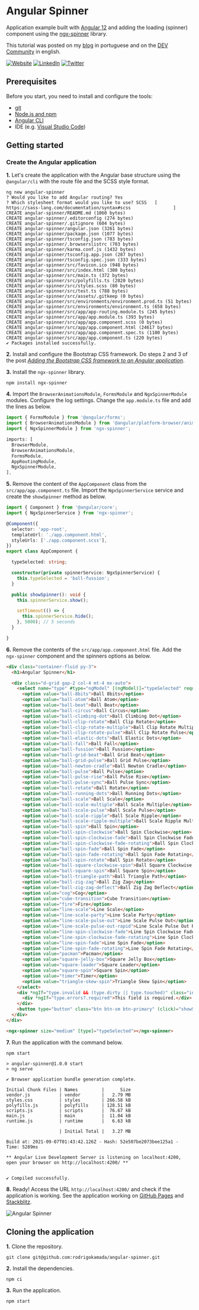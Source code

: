 # Angular Spinner


Application example built with [Angular 12](https://angular.io/) and adding the loading (spinner) component using the [ngx-spinner](https://www.npmjs.com/package/ngx-spinner) library.

This tutorial was posted on my [blog]() in portuguese and on the [DEV Community]() in english.



[![Website](https://shields.braskam.com/v1/shields?name=website&format=rectangle&size=small)](https://rodrigo.kamada.com.br)
[![LinkedIn](https://shields.braskam.com/v1/shields?name=linkedin&format=rectangle&size=small)](https://www.linkedin.com/in/rodrigokamada)
[![Twitter](https://shields.braskam.com/v1/shields?name=twitter&format=rectangle&size=small&socialAccount=rodrigokamada)](https://twitter.com/rodrigokamada)



## Prerequisites


Before you start, you need to install and configure the tools:

* [git](https://git-scm.com/)
* [Node.js and npm](https://nodejs.org/)
* [Angular CLI](https://angular.io/cli)
* IDE (e.g. [Visual Studio Code](https://code.visualstudio.com/))



## Getting started


### Create the Angular application


**1.** Let's create the application with the Angular base structure using the `@angular/cli` with the route file and the SCSS style format.

```shell
ng new angular-spinner
? Would you like to add Angular routing? Yes
? Which stylesheet format would you like to use? SCSS   [ https://sass-lang.com/documentation/syntax#scss                ]
CREATE angular-spinner/README.md (1060 bytes)
CREATE angular-spinner/.editorconfig (274 bytes)
CREATE angular-spinner/.gitignore (604 bytes)
CREATE angular-spinner/angular.json (3261 bytes)
CREATE angular-spinner/package.json (1077 bytes)
CREATE angular-spinner/tsconfig.json (783 bytes)
CREATE angular-spinner/.browserslistrc (703 bytes)
CREATE angular-spinner/karma.conf.js (1432 bytes)
CREATE angular-spinner/tsconfig.app.json (287 bytes)
CREATE angular-spinner/tsconfig.spec.json (333 bytes)
CREATE angular-spinner/src/favicon.ico (948 bytes)
CREATE angular-spinner/src/index.html (300 bytes)
CREATE angular-spinner/src/main.ts (372 bytes)
CREATE angular-spinner/src/polyfills.ts (2820 bytes)
CREATE angular-spinner/src/styles.scss (80 bytes)
CREATE angular-spinner/src/test.ts (788 bytes)
CREATE angular-spinner/src/assets/.gitkeep (0 bytes)
CREATE angular-spinner/src/environments/environment.prod.ts (51 bytes)
CREATE angular-spinner/src/environments/environment.ts (658 bytes)
CREATE angular-spinner/src/app/app-routing.module.ts (245 bytes)
CREATE angular-spinner/src/app/app.module.ts (393 bytes)
CREATE angular-spinner/src/app/app.component.scss (0 bytes)
CREATE angular-spinner/src/app/app.component.html (24617 bytes)
CREATE angular-spinner/src/app/app.component.spec.ts (1100 bytes)
CREATE angular-spinner/src/app/app.component.ts (220 bytes)
✔ Packages installed successfully.
```

**2.** Install and configure the Bootstrap CSS framework. Do steps 2 and 3 of the post *[Adding the Bootstrap CSS framework to an Angular application](https://github.com/rodrigokamada/angular-bootstrap)*.

**3.** Install the `ngx-spinner` library.

```shell
npm install ngx-spinner
```

**4.** Import the `BrowserAnimationsModule`, `FormsModule` and `NgxSpinnerModule` modules. Configure the log settings. Change the `app.module.ts` file and add the lines as below.

```typescript
import { FormsModule } from '@angular/forms';
import { BrowserAnimationsModule } from '@angular/platform-browser/animations';
import { NgxSpinnerModule } from 'ngx-spinner';

imports: [
  BrowserModule,
  BrowserAnimationsModule,
  FormsModule,
  AppRoutingModule,
  NgxSpinnerModule,
],
```

**5.** Remove the content of the `AppComponent` class from the `src/app/app.component.ts` file. Import the `NgxSpinnerService` service and create the `showSpinner` method as below.

```typescript
import { Component } from '@angular/core';
import { NgxSpinnerService } from 'ngx-spinner';

@Component({
  selector: 'app-root',
  templateUrl: './app.component.html',
  styleUrls: ['./app.component.scss'],
})
export class AppComponent {

  typeSelected: string;

  constructor(private spinnerService: NgxSpinnerService) {
    this.typeSelected = 'ball-fussion';
  }

  public showSpinner(): void {
    this.spinnerService.show();

    setTimeout(() => {
      this.spinnerService.hide();
    }, 5000); // 5 seconds
  }

}
```

**6.** Remove the contents of the `src/app/app.component.html` file. Add the `ngx-spinner` component and the spinners options as below.

```html
<div class="container-fluid py-3">
  <h1>Angular Spinner</h1>

  <div class="d-grid gap-2 col-4 mt-4 mx-auto">
    <select name="type" #type="ngModel" [(ngModel)]="typeSelected" required [class.is-invalid]="type.invalid && (type.dirty || type.touched)" class="form-select form-select-sm">
      <option value="ball-8bits">Ball 8bits</option>
      <option value="ball-atom">Ball Atom</option>
      <option value="ball-beat">Ball Beat</option>
      <option value="ball-circus">Ball Circus</option>
      <option value="ball-climbing-dot">Ball Climbing Dot</option>
      <option value="ball-clip-rotate">Ball Clip Rotate</option>
      <option value="ball-clip-rotate-multiple">Ball Clip Rotate Multiple</option>
      <option value="ball-clip-rotate-pulse">Ball Clip Rotate Pulse</option>
      <option value="ball-elastic-dots">Ball Elastic Dots</option>
      <option value="ball-fall">Ball Fall</option>
      <option value="ball-fussion">Ball Fussion</option>
      <option value="ball-grid-beat">Ball Grid Beat</option>
      <option value="ball-grid-pulse">Ball Grid Pulse</option>
      <option value="ball-newton-cradle">Ball Newton Cradle</option>
      <option value="ball-pulse">Ball Pulse</option>
      <option value="ball-pulse-rise">Ball Pulse Rise</option>
      <option value="ball-pulse-sync">Ball Pulse Sync</option>
      <option value="ball-rotate">Ball Rotate</option>
      <option value="ball-running-dots">Ball Running Dots</option>
      <option value="ball-scale">Ball Scale</option>
      <option value="ball-scale-multiple">Ball Scale Multiple</option>
      <option value="ball-scale-pulse">Ball Scale Pulse</option>
      <option value="ball-scale-ripple">Ball Scale Ripple</option>
      <option value="ball-scale-ripple-multiple">Ball Scale Ripple Multiple</option>
      <option value="ball-spin">Ball Spin</option>
      <option value="ball-spin-clockwise">Ball Spin Clockwise</option>
      <option value="ball-spin-clockwise-fade">Ball Spin Clockwise Fade</option>
      <option value="ball-spin-clockwise-fade-rotating">Ball Spin Clockwise Fade Rotating</option>
      <option value="ball-spin-fade">Ball Spin Fade</option>
      <option value="ball-spin-fade-rotating">Ball Spin Fade Rotating</option>
      <option value="ball-spin-rotate">Ball Spin Rotate</option>
      <option value="ball-square-clockwise-spin">Ball Square Clockwise Spin</option>
      <option value="ball-square-spin">Ball Square Spin</option>
      <option value="ball-triangle-path">Ball Triangle Path</option>
      <option value="ball-zig-zag">Ball Zig Zag</option>
      <option value="ball-zig-zag-deflect">Ball Zig Zag Deflect</option>
      <option value="cog">Cog</option>
      <option value="cube-transition">Cube Transition</option>
      <option value="fire">Fire</option>
      <option value="line-scale">Line Scale</option>
      <option value="line-scale-party">Line Scale Party</option>
      <option value="line-scale-pulse-out">Line Scale Pulse Out</option>
      <option value="line-scale-pulse-out-rapid">Line Scale Pulse Out Rapid</option>
      <option value="line-spin-clockwise-fade">Line Spin Clockwise Fade</option>
      <option value="line-spin-clockwise-fade-rotating">Line Spin Clockwise Fade Rotating</option>
      <option value="line-spin-fade">Line Spin Fade</option>
      <option value="line-spin-fade-rotating">Line Spin Fade Rotating</option>
      <option value="pacman">Pacman</option>
      <option value="square-jelly-box">Square Jelly Box</option>
      <option value="square-loader">Square Loader</option>
      <option value="square-spin">Square Spin</option>
      <option value="timer">Timer</option>
      <option value="triangle-skew-spin">Triangle Skew Spin</option>
    </select>
    <div *ngIf="type.invalid && (type.dirty || type.touched)" class="invalid-feedback">
      <div *ngIf="type.errors?.required">This field is required.</div>
    </div>
    <button type="button" class="btn btn-sm btn-primary" (click)="showSpinner()">Show Spinner</button>
  </div>
</div>

<ngx-spinner size="medium" [type]="typeSelected"></ngx-spinner>
```

**7.** Run the application with the command below.

```shell
npm start

> angular-spinner@1.0.0 start
> ng serve

✔ Browser application bundle generation complete.

Initial Chunk Files | Names         |      Size
vendor.js           | vendor        |   2.79 MB
styles.css          | styles        | 266.58 kB
polyfills.js        | polyfills     | 128.51 kB
scripts.js          | scripts       |  76.67 kB
main.js             | main          |  11.04 kB
runtime.js          | runtime       |   6.63 kB

                    | Initial Total |   3.27 MB

Build at: 2021-09-07T01:43:42.126Z - Hash: 52e507be2073bee125a1 - Time: 5289ms

** Angular Live Development Server is listening on localhost:4200, open your browser on http://localhost:4200/ **


✔ Compiled successfully.
```

**8.** Ready! Access the URL `http://localhost:4200/` and check if the application is working. See the application working on [GitHub Pages](https://rodrigokamada.github.io/angular-spinner/) and [Stackblitz](https://stackblitz.com/edit/angular12-spinner).

![Angular Spinner](docs/images/angular-spinner.png)



## Cloning the application

**1.** Clone the repository.

```shell
git clone git@github.com:rodrigokamada/angular-spinner.git
```

**2.** Install the dependencies.

```shell
npm ci
```

**3.** Run the application.

```shell
npm start
```
